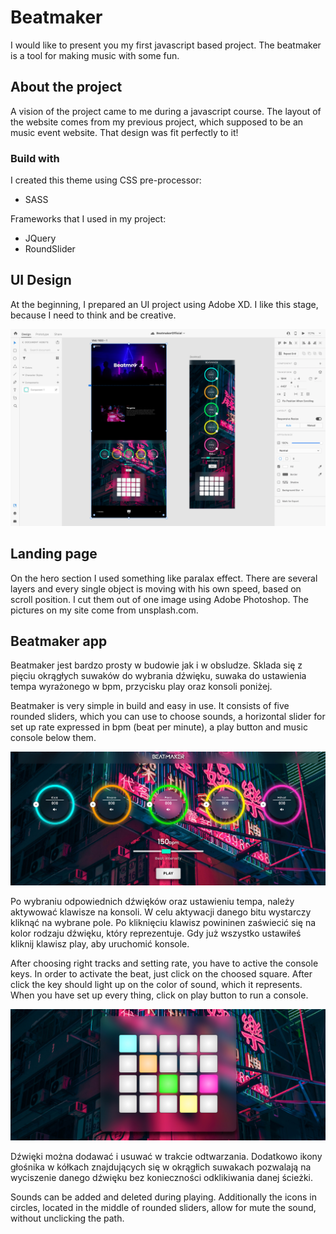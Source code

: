 # Beatmaker

I would like to present you my first javascript based project. The beatmaker is a tool for making music with some fun.

## About the project

A vision of the project came to me during a javascript course. The layout of the website comes from my previous project, which supposed to be an music event website. That design was fit perfectly to it!

### Build with

I created this theme using CSS pre-processor:

- SASS

Frameworks that I used in my project:

- JQuery
- RoundSlider

## UI Design

At the beginning, I prepared an UI project using Adobe XD. I like this stage, because I need to think and be creative.

![Work in Adobe XD](https://github.com/sbkjarmul/Beatmaker/blob/master/img/BeatmakerXD.png)

## Landing page

On the hero section I used something like paralax effect. There are several layers and every single object is moving with his own speed, based on scroll position. I cut them out of one image using Adobe Photoshop. The pictures on my site come from unsplash.com.

## Beatmaker app

Beatmaker jest bardzo prosty w budowie jak i w obsludze. Sklada się z pięciu okrągłych suwaków do wybrania dźwięku, suwaka do ustawienia tempa wyrażonego w bpm, przycisku play oraz konsoli poniżej.

Beatmaker is very simple in build and easy in use. It consists of five rounded sliders, which you can use to choose sounds, a horizontal slider for set up rate expressed in bpm (beat per minute), a play button and music console below them.

![Control section](https://github.com/sbkjarmul/Beatmaker/blob/master/img/control-section.jpg)

Po wybraniu odpowiednich dźwięków oraz ustawieniu tempa, należy aktywować klawisze na konsoli. W celu aktywacji danego bitu wystarczy kliknąć na wybrane pole. Po kliknięciu klawisz powininen zaświecić się na kolor rodzaju dźwięku, który reprezentuje.
Gdy już wszystko ustawiłeś kliknij klawisz play, aby uruchomić konsole.

After choosing right tracks and setting rate, you have to active the console keys. In order to activate the beat, just click on the choosed square. After click the key should light up on the color of sound, which it represents. When you have set up every thing, click on play button to run a console.

![Console section](https://github.com/sbkjarmul/Beatmaker/blob/master/img/console-section.jpg)

Dźwięki można dodawać i usuwać w trakcie odtwarzania. Dodatkowo ikony głośnika w kółkach znajdujących się w okrągłich suwakach pozwalają na wyciszenie danego dźwięku bez konieczności odklikiwania danej ścieżki.

Sounds can be added and deleted during playing. Additionally the icons in circles, located in the middle of rounded sliders, allow for mute the sound, without unclicking the path.
